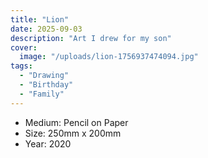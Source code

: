 ```yaml
---
title: "Lion"
date: 2025-09-03
description: "Art I drew for my son"
cover:
  image: "/uploads/lion-1756937474094.jpg"
tags:
  - "Drawing"
  - "Birthday"
  - "Family"
---
```


- Medium: Pencil on Paper
- Size: 250mm x 200mm
- Year: 2020





